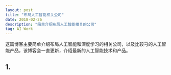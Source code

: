 ```yaml
---
layout: post
title: "布局人工智能相关公司"
date: 2018-02-26 
description: "简单介绍布局人工智能相关的公司"
tag: AI Work 
---   
```


  这篇博客主要简单介绍布局人工智能和深度学习的相关公司，以及比较刁的人工智能产品，该博客会一直更新，介绍最新的人工智能技术和产品。
  
## 1.
